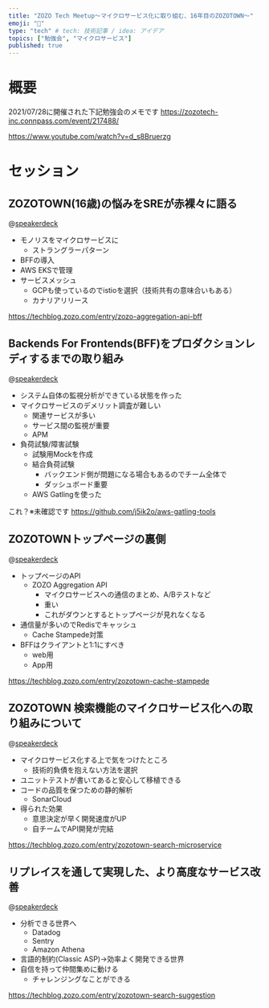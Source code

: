 ```yaml
---
title: "ZOZO Tech Meetup〜マイクロサービス化に取り組む、16年目のZOZOTOWN〜"
emoji: "🙆"
type: "tech" # tech: 技術記事 / idea: アイデア
topics: ["勉強会", "マイクロサービス"]
published: true
---
```

# 概要

2021/07/28に開催された下記勉強会のメモです
https://zozotech-inc.connpass.com/event/217488/

https://www.youtube.com/watch?v=d_s8Bruerzg

# セッション

## ZOZOTOWN(16歳)の悩みをSREが赤裸々に語る

@[speakerdeck](02296261f9e04d51b86ddd46df1283fe)

- モノリスをマイクロサービスに
  - ストラングラーパターン
- BFFの導入
- AWS EKSで管理
- サービスメッシュ
  - GCPも使っているのでistioを選択（技術共有の意味合いもある）
  - カナリアリリース

https://techblog.zozo.com/entry/zozo-aggregation-api-bff

## Backends For Frontends(BFF)をプロダクションレディするまでの取り組み

@[speakerdeck](0ca443ae196d42d2905bfc0d094655c2)

- システム自体の監視分析ができている状態を作った
- マイクロサービスのデメリット調査が難しい
  - 関連サービスが多い
  - サービス間の監視が重要
  - APM
- 負荷試験/障害試験
  - 試験用Mockを作成
  - 結合負荷試験
    - バックエンド側が問題になる場合もあるのでチーム全体で
    - ダッシュボード重要
  - AWS Gatlingを使った

これ？※未確認です
https://github.com/j5ik2o/aws-gatling-tools

## ZOZOTOWNトップページの裏側

@[speakerdeck](20f3ba9207e146b4b5ea2f3b6017af17)

- トップページのAPI
  - ZOZO Aggregation API
    - マイクロサービスへの通信のまとめ、A/Bテストなど
    - 重い
    - これがダウンとするとトップページが見れなくなる
- 通信量が多いのでRedisでキャッシュ
  - Cache Stampede対策
- BFFはクライアントと1:1にすべき
  - web用
  - App用

https://techblog.zozo.com/entry/zozotown-cache-stampede

## ZOZOTOWN 検索機能のマイクロサービス化への取り組みについて

@[speakerdeck](afaa4898321944919feb3b52675adc76)

- マイクロサービス化する上で気をつけたところ
  - 技術的負債を抱えない方法を選択
- ユニットテストが書いてあると安心して移植できる
- コードの品質を保つための静的解析
  - SonarCloud
- 得られた効果
  - 意思決定が早く開発速度がUP
  - 自チームでAPI開発が完結

https://techblog.zozo.com/entry/zozotown-search-microservice

## リプレイスを通して実現した、より高度なサービス改善

@[speakerdeck](3536ec833c0e491dac913c10acd4143c)

- 分析できる世界へ
  - Datadog
  - Sentry
  - Amazon Athena
- 言語的制約(Classic ASP)→効率よく開発できる世界
- 自信を持って仲間集めに動ける
  - チャレンジングなことができる

https://techblog.zozo.com/entry/zozotown-search-suggestion
